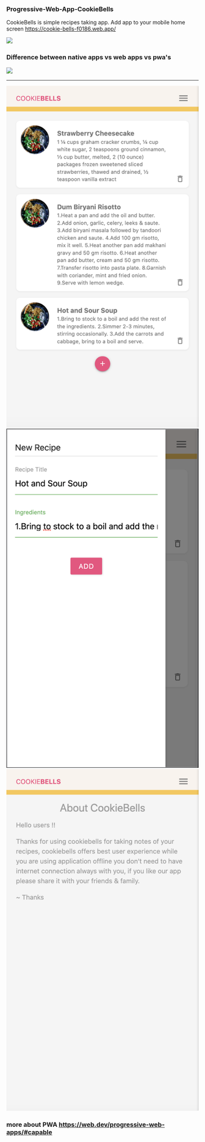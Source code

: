 ### Progressive-Web-App-CookieBells
CookieBells is simple recipes taking app. 
Add app to your mobile home screen https://cookie-bells-f0186.web.app/

<img src="https://webdev.imgix.net/images/collections/pwa.svg" />

### Difference between native apps vs web apps vs pwa's

<img src="https://webdev.imgix.net/what-are-pwas/capabilities-reach.svg" />

----------------------------------------------------------

<img src="images/p1.png" />
<img src="images/p2.png" />
<img src="images/p3.png" />

### more about PWA https://web.dev/progressive-web-apps/#capable
